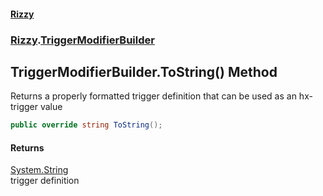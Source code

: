 #### [Rizzy](index.md 'index')
### [Rizzy](Rizzy.md 'Rizzy').[TriggerModifierBuilder](Rizzy.TriggerModifierBuilder.md 'Rizzy.TriggerModifierBuilder')

## TriggerModifierBuilder.ToString() Method

Returns a properly formatted trigger definition that can be used as an hx-trigger value

```csharp
public override string ToString();
```

#### Returns
[System.String](https://docs.microsoft.com/en-us/dotnet/api/System.String 'System.String')  
trigger definition